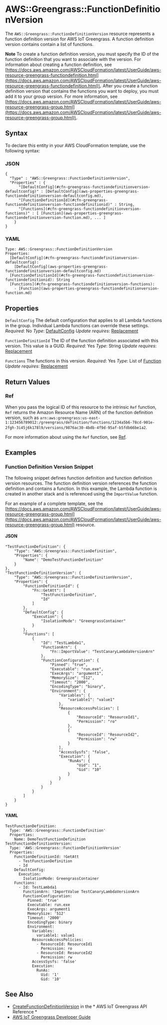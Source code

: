 # AWS::Greengrass::FunctionDefinitionVersion<a name="aws-resource-greengrass-functiondefinitionversion"></a>

The `AWS::Greengrass::FunctionDefinitionVersion` resource represents a function definition version for AWS IoT Greengrass\. A function definition version contains contain a list of functions\.

**Note**
To create a function definition version, you must specify the ID of the function definition that you want to associate with the version\. For information about creating a function definition, see [https://docs.aws.amazon.com/AWSCloudFormation/latest/UserGuide/aws-resource-greengrass-functiondefinition.html](https://docs.aws.amazon.com/AWSCloudFormation/latest/UserGuide/aws-resource-greengrass-functiondefinition.html)\.
After you create a function definition version that contains the functions you want to deploy, you must add it to your group version\. For more information, see [https://docs.aws.amazon.com/AWSCloudFormation/latest/UserGuide/aws-resource-greengrass-group.html](https://docs.aws.amazon.com/AWSCloudFormation/latest/UserGuide/aws-resource-greengrass-group.html)\.

## Syntax<a name="aws-resource-greengrass-functiondefinitionversion-syntax"></a>

To declare this entity in your AWS CloudFormation template, use the following syntax:

### JSON<a name="aws-resource-greengrass-functiondefinitionversion-syntax.json"></a>

```
{
  "Type" : "AWS::Greengrass::FunctionDefinitionVersion",
  "Properties" : {
      "[DefaultConfig](#cfn-greengrass-functiondefinitionversion-defaultconfig)" : [DefaultConfig](aws-properties-greengrass-functiondefinitionversion-defaultconfig.md),
      "[FunctionDefinitionId](#cfn-greengrass-functiondefinitionversion-functiondefinitionid)" : String,
      "[Functions](#cfn-greengrass-functiondefinitionversion-functions)" : [ [Function](aws-properties-greengrass-functiondefinitionversion-function.md), ... ]
    }
}
```

### YAML<a name="aws-resource-greengrass-functiondefinitionversion-syntax.yaml"></a>

```
Type: AWS::Greengrass::FunctionDefinitionVersion
Properties:
  [DefaultConfig](#cfn-greengrass-functiondefinitionversion-defaultconfig):
    [DefaultConfig](aws-properties-greengrass-functiondefinitionversion-defaultconfig.md)
  [FunctionDefinitionId](#cfn-greengrass-functiondefinitionversion-functiondefinitionid): String
  [Functions](#cfn-greengrass-functiondefinitionversion-functions):
    - [Function](aws-properties-greengrass-functiondefinitionversion-function.md)
```

## Properties<a name="aws-resource-greengrass-functiondefinitionversion-properties"></a>

`DefaultConfig`  <a name="cfn-greengrass-functiondefinitionversion-defaultconfig"></a>
The default configuration that applies to all Lambda functions in the group\. Individual Lambda functions can override these settings\.
*Required*: No
*Type*: [DefaultConfig](aws-properties-greengrass-functiondefinitionversion-defaultconfig.md)
*Update requires*: [Replacement](https://docs.aws.amazon.com/AWSCloudFormation/latest/UserGuide/using-cfn-updating-stacks-update-behaviors.html#update-replacement)

`FunctionDefinitionId`  <a name="cfn-greengrass-functiondefinitionversion-functiondefinitionid"></a>
The ID of the function definition associated with this version\. This value is a GUID\.
*Required*: Yes
*Type*: String
*Update requires*: [Replacement](https://docs.aws.amazon.com/AWSCloudFormation/latest/UserGuide/using-cfn-updating-stacks-update-behaviors.html#update-replacement)

`Functions`  <a name="cfn-greengrass-functiondefinitionversion-functions"></a>
The functions in this version\.
*Required*: Yes
*Type*: List of [Function](aws-properties-greengrass-functiondefinitionversion-function.md)
*Update requires*: [Replacement](https://docs.aws.amazon.com/AWSCloudFormation/latest/UserGuide/using-cfn-updating-stacks-update-behaviors.html#update-replacement)

## Return Values<a name="aws-resource-greengrass-functiondefinitionversion-return-values"></a>

### Ref<a name="aws-resource-greengrass-functiondefinitionversion-return-values-ref"></a>

 When you pass the logical ID of this resource to the intrinsic `Ref` function, `Ref` returns the Amazon Resource Name \(ARN\) of the function definition version, such as `arn:aws:greengrass:us-east-1:123456789012:/greengrass/definition/functions/1234a5b6-78cd-901e-2fgh-3i45j6k178l9/versions/9876ac30-4bdb-4f9d-95af-b5fdb66be1a2`\.

For more information about using the `Ref` function, see [Ref](https://docs.aws.amazon.com/AWSCloudFormation/latest/UserGuide/intrinsic-function-reference-ref.html)\.

## Examples<a name="aws-resource-greengrass-functiondefinitionversion--examples"></a>

### Function Definition Version Snippet<a name="aws-resource-greengrass-functiondefinitionversion--examples--Function_Definition_Version_Snippet"></a>

The following snippet defines function definition and function definition version resources\. The function definition version references the function definition and contains a function\. In this example, the Lambda function is created in another stack and is referenced using the `ImportValue` function\.

For an example of a complete template, see the [https://docs.aws.amazon.com/AWSCloudFormation/latest/UserGuide/aws-resource-greengrass-group.html](https://docs.aws.amazon.com/AWSCloudFormation/latest/UserGuide/aws-resource-greengrass-group.html) resource\.

#### JSON<a name="aws-resource-greengrass-functiondefinitionversion--examples--Function_Definition_Version_Snippet--json"></a>

```
"TestFunctionDefinition": {
    "Type": "AWS::Greengrass::FunctionDefinition",
    "Properties": {
        "Name": "DemoTestFunctionDefinition"
    }
},
"TestFunctionDefinitionVersion": {
    "Type": "AWS::Greengrass::FunctionDefinitionVersion",
    "Properties": {
        "FunctionDefinitionId": {
            "Fn::GetAtt": [
                "TestFunctionDefinition",
                "Id"
            ]
        },
        "DefaultConfig": {
            "Execution": {
                "IsolationMode": "GreengrassContainer"
            }
        },
        "Functions": [
            {
                "Id": "TestLambda1",
                "FunctionArn": {
                    "Fn::ImportValue": "TestCanaryLambdaVersionArn"
                },
                "FunctionConfiguration": {
                    "Pinned": "true",
                    "Executable": "run.exe",
                    "ExecArgs": "argument1",
                    "MemorySize": "512",
                    "Timeout": "2000",
                    "EncodingType": "binary",
                    "Environment": {
                        "Variables": {
                            "variable1": "value1"
                        },
                        "ResourceAccessPolicies": [
                            {
                                "ResourceId": "ResourceId1",
                                "Permission": "ro"
                            },
                            {
                                "ResourceId": "ResourceId2",
                                "Permission": "rw"
                            }
                        ],
                        "AccessSysfs": "false",
                        "Execution": {
                            "RunAs": {
                                "Uid": "1",
                                "Gid": "10"
                            }
                        }
                    }
                }
            }
        ]
    }
}
```

#### YAML<a name="aws-resource-greengrass-functiondefinitionversion--examples--Function_Definition_Version_Snippet--yaml"></a>

```
TestFunctionDefinition:
  Type: 'AWS::Greengrass::FunctionDefinition'
  Properties:
    Name: DemoTestFunctionDefinition
TestFunctionDefinitionVersion:
  Type: 'AWS::Greengrass::FunctionDefinitionVersion'
  Properties:
    FunctionDefinitionId: !GetAtt
      - TestFunctionDefinition
      - Id
    DefaultConfig:
      Execution:
        IsolationMode: GreengrassContainer
    Functions:
      - Id: TestLambda1
        FunctionArn: !ImportValue TestCanaryLambdaVersionArn
        FunctionConfiguration:
          Pinned: 'true'
          Executable: run.exe
          ExecArgs: argument1
          MemorySize: '512'
          Timeout: '2000'
          EncodingType: binary
          Environment:
            Variables:
              variable1: value1
            ResourceAccessPolicies:
              - ResourceId: ResourceId1
                Permission: ro
              - ResourceId: ResourceId2
                Permission: rw
            AccessSysfs: 'false'
            Execution:
              RunAs:
                Uid: '1'
                Gid: '10'
```

## See Also<a name="aws-resource-greengrass-functiondefinitionversion--seealso"></a>
+  [CreateFunctionDefinitionVersion](https://docs.aws.amazon.com/greengrass/latest/apireference/createfunctiondefinitionversion-post.html) in the * AWS IoT Greengrass API Reference *
+  [AWS IoT Greengrass Developer Guide](https://docs.aws.amazon.com/greengrass/latest/developerguide/)
